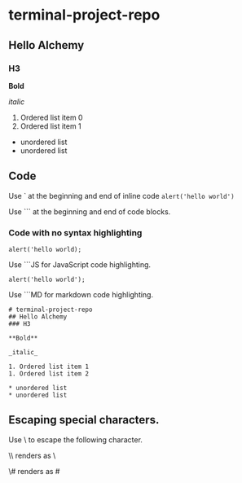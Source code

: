 # terminal-project-repo
## Hello Alchemy
### H3

**Bold**

_italic_

1. Ordered list item 0
1. Ordered list item 1

* unordered list
* unordered list

## Code
Use \` at the beginning and end of inline code `alert('hello world')`

Use \`\`\` at the beginning and end of code blocks.

### Code with no syntax highlighting

```
alert('hello world);
```
Use \`\`\`JS for JavaScript code highlighting.
```JS
alert('hello world');

```
Use \`\`\`MD for markdown code highlighting.

```MD
# terminal-project-repo
## Hello Alchemy
### H3

**Bold**

_italic_

1. Ordered list item 1
1. Ordered list item 2

* unordered list
* unordered list
```
## Escaping special characters.
Use \\ to escape the following character.

\\\\ renders as \\

\\\# renders as \#


